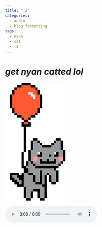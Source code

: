 ```yaml
---
title: ":3"
categories:
  - audio
  - blog formatting
tags:
  - nyan
  - cat
  - :3
---
```

# ***get nyan catted lol***
![nyan nya nyayaya](/media/images/balloon.gif)

<audio controls="controls">
  <source type="audio/mp3" src="/media/audios/gb.mp3"></source>
  <p>do you use Netscape Navigator or what???</p>
</audio>

